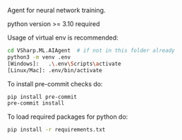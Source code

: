 Agent for neural network training.

python version >= 3.10 required

Usage of virtual env is recommended:


```sh
cd VSharp.ML.AIAgent  # if not in this folder already
python3 -m venv .env
[Windows]:   .\.env\Scripts\activate
[Linux/Mac]: .env/bin/activate
```

To install pre-commit checks do:

```sh
pip install pre-commit
pre-commit install
```

To load required packages for python do:

```sh
pip install -r requirements.txt
```
